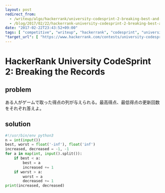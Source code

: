 ```yaml
---
layout: post
redirect_from:
  - /writeup/algo/hackerrank/university-codesprint-2-breaking-best-and-worst-records/
  - /blog/2017/02/22/hackerrank-university-codesprint-2-breaking-best-and-worst-records/
date: "2017-02-22T23:43:52+09:00"
tags: [ "competitive", "writeup", "hackerrank", "codesprint", "university-codesprint" ]
"target_url": [ "https://www.hackerrank.com/contests/university-codesprint-2/challenges/breaking-best-and-worst-records" ]
---
```


# HackerRank University CodeSprint 2: Breaking the Records

## problem

ある人がゲームで取った得点の列が与えられる。最高得点、最低得点の更新回数をそれぞれ答えよ。

## solution

``` python
#!/usr/bin/env python3
n = int(input())
best, worst = float('-inf'), float('inf')
increased, decreased = -1, -1
for a in map(int, input().split()):
    if best < a:
        best = a
        increased += 1
    if worst > a:
        worst = a
        decreased += 1
print(increased, decreased)
```
